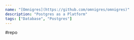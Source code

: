 ```yaml
---
name: "[Omnigres](https://github.com/omnigres/omnigres)"
description: "Postgres as a Platform"
tags: ["Database", "Postgres"]
---
```

#repo